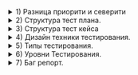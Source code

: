 <details>
<summary>1) Разница приорити и северити</summary>
<br>
Серьезность (Severity) - это атрибут, характеризующий влияние дефекта на работоспособность приложения. Приоритет (Priority) - это атрибут, указывающий на очередность выполнения задачи или устранения дефекта. Можно сказать, что это инструмент менеджера по планированию работ.
</details>

<details>
<summary>2) Структура тест плана.</summary>
<br>
http://www.protesting.ru/testing/plan.html
1. Що необхідно протестувати?


2. Як буде проводитися тестування?


3. Коли буде проводитися тестування?


4. Критерії початку тестування


5. Критерії закінчення тестування:
</details>

<details>
<summary>3) Структура тест кейса</summary>
<br>
PreConditions	
Test Case Description
PostConditions
</details>

<details>
<summary> 4) Дизайн техники тестирования.</summary>
<br>
Эквивалентное Разделение (Equivalence Partitioning - EP). Как пример, у вас есть диапазон допустимых значений от 1 до 10, вы должны выбрать одно верное значение внутри интервала, скажем, 5, и одно неверное значение вне интервала - 0.

Анализ Граничных Значений (Boundary Value Analysis - BVA). Если взять пример выше, в качестве значений для позитивного тестирования выберем минимальную и максимальную границы (1 и 10), и значения больше и меньше границ (0 и 11). Анализ Граничный значений может быть применен к полям, записям, файлам, или к любого рода сущностям имеющим ограничения.

Причина / Следствие (Cause/Effect - CE). Это, как правило, ввод комбинаций условий (причин), для получения ответа от системы (Следствие). Например, вы проверяете возможность добавлять клиента, используя определенную экранную форму. Для этого вам необходимо будет ввести несколько полей, таких как "Имя", "Адрес", "Номер Телефона" а затем, нажать кнопку "Добавить" - эта "Причина". После нажатия кнопки "Добавить", система добавляет клиента в базу данных и показывает его номер на экране - это "Следствие".

Предугадывание ошибки (Error Guessing - EG). Это когда тест аналитик использует свои знания системы и способность к интерпретации спецификации на предмет того, чтобы "предугадать" при каких входных условиях система может выдать ошибку. Например, спецификация говорит: "пользователь должен ввести код". Тест аналитик, будет думать: "Что, если я не введу код?", "Что, если я введу неправильный код? ", и так далее. Это и есть предугадывание ошибки.

Исчерпывающее тестирование (Exhaustive Testing - ET) - это крайний случай. В пределах этой техники вы должны проверить все возможные комбинации входных значений, и в принципе, это должно найти все проблемы. На практике применение этого метода не представляется возможным, из-за огромного количества входных значений.
</details>

<details>
<summary>5) Типы тестирования.</summary>
<br>
http://www.protesting.ru/testing/testtypes.html
</details>

<details>
<summary>6) Уровни Тестирования.</summary>
<br>
http://www.protesting.ru/testing/testlevels.html
Уровни Тестирования Программного Обеспечения
Тестирование на разных уровнях производится на протяжении всего жизненного цикла разработки и сопровождения программного обеспечения. Уровень тестирования определяет то, над чем производятся тесты: над отдельным модулем, группой модулей или системой, в целом. Проведение тестирования на всех уровнях системы - это залог успешной реализации и сдачи проекта.

Уровни Тестирования
**Компонентное или Модульное тестирование (Component Testing or Unit Testing)
Интеграционное тестирование (Integration Testing)
Системное тестирование (System Testing)
Приемочное тестирование (Acceptance Testing)**
</details>

<details>
<summary>7) Баг репорт.</summary>
<br>
http://www.protesting.ru/testing/testtypes.html
Summary
Version
Severity
Priority
Assigned To
Steps to Reproduce
Actual Result
Expected Result
Attachment
</details>

